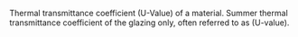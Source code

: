 Thermal transmittance coefficient (U-Value) of a material.
Summer thermal transmittance coefficient of the glazing only, often referred to as (U-value).